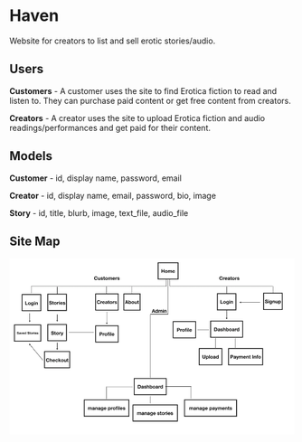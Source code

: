 # Haven
Website for creators to list and sell erotic stories/audio.

## Users

**Customers** - A customer uses the site to find Erotica fiction to read and listen to. They can purchase paid content or get free content from creators.

**Creators** - A creator uses the site to upload Erotica fiction and audio readings/performances and get paid for their content. 

## Models

**Customer** - id, display name, password, email

**Creator** - id, display name, email, password, bio, image

**Story** - id, title, blurb, image, text_file, audio_file

## Site Map
![alt text](https://github.com/mrg498/erotica-marketplace/blob/main/specs/haven_site-map.png)

